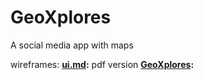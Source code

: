 # GeoXplores

A social media app with maps

wireframes: **[ui.md](./ui.md):**
pdf version **[GeoXplores](./wireframes/GeoXplores.pdf):**